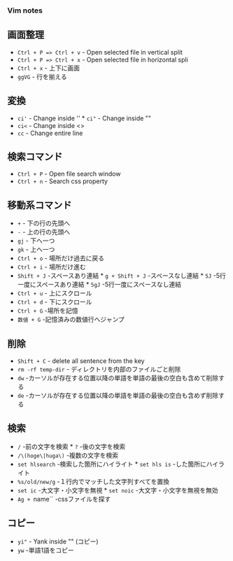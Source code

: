 ### Vim notes

## 画面整理
* `Ctrl + P => Ctrl + v` - Open selected file in vertical split
* `Ctrl + P => Ctrl + x` - Open selected file in horizontal spli
* `Ctrl + x` - 上下に画面
* `ggVG` - 行を揃える

## 変換
* `ci'` - Change inside '' * `ci"` - Change inside ""
* `ci<` - Change inside <>
* `cc` - Change entire line

## 検索コマンド
* `Ctrl + P` - Open file search window
* `Ctrl + n` - Search css property 

## 移動系コマンド
* `+` - 下の行の先頭へ
* `-` - 上の行の先頭へ
* `gj` - 下へ一つ
* `gk` - 上へ一つ
* `Ctrl + o` - 場所だけ過去に戻る
* `Ctrl + i` - 場所だけ進む
* `Shift + J` -スペースあり連結 * `g + Shift + J` -スペースなし連結 * `5J` -5行一度にスペースあり連結 * `5gJ` -5行一度にスペースなし連結
* `Ctrl + u` - 上にスクロール
* `Ctrl + d` - 下にスクロール
* `Ctrl + G` -場所を記憶
* `数値 + G` -記憶済みの数値行へジャンプ

## 削除
* `Shift + C` - delete all sentence from the key
* `rm -rf temp-dir` - ディレクトリを内部のファイルごと削除
* `dw` -カーソルが存在する位置以降の単語を単語の最後の空白も含めて削除する
* `de` -カーソルが存在する位置以降の単語を単語の最後の空白も含めず削除する

## 検索
* `/` -前の文字を検索 * `?` -後の文字を検索
* `/\(hoge\|huga\)` -複数の文字を検索
* `set hlsearch` -検索した箇所にハイライト * `set hls is` -した箇所にハイライト 
* `%s/old/new/g` -１行内でマッチした文字列すべてを置換
* `set ic` -大文字・小文字を無視 * `set noic` -大文字・小文字を無視を無効
* `Ag + `name`` -cssファイルを探す


## コピー
* `yi"` - Yank inside "" (コピー)
* `yw` -単語1語をコピー
